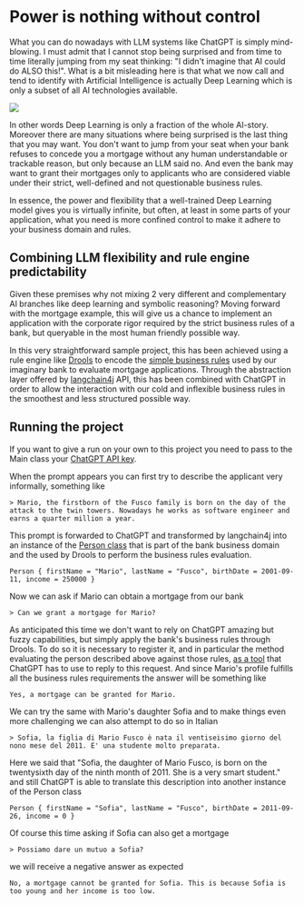 # Power is nothing without control

What you can do nowadays with LLM systems like ChatGPT is simply mind-blowing. I must admit that I cannot stop being surprised and from time to time literally jumping from my seat thinking: "I didn't imagine that AI could do ALSO this!". What is a bit misleading here is that what we now call and tend to identify with Artificial Intelligence is actually Deep Learning which is only a subset of all AI technologies available.

![](/home/mario/workspace/langchain4j/droolsGPT/images/AI-ML-DL-1.png)

In other words Deep Learning is only a fraction of the whole AI-story. Moreover there are many situations where being surprised is the last thing that you may want. You don't want to jump from your seat when your bank refuses to concede you a mortgage without any human understandable or trackable reason, but only because an LLM said no. And even the bank may want to grant their mortgages only to applicants who are considered viable under their strict, well-defined and not questionable business rules.

In essence, the power and flexibility that a well-trained Deep Learning model gives you is virtually infinite, but often, at least in some parts of your application, what you need is more confined control to make it adhere to your business domain and rules. 

## Combining LLM flexibility and rule engine predictability

Given these premises why not mixing 2 very different and complementary AI branches like deep learning and symbolic reasoning? Moving forward with the mortgage example, this will give us a chance to implement an application with the corporate rigor required by the strict business rules of a bank, but queryable in the most human friendly possible way.

In this very straightforward sample project, this has been achieved using a rule engine like [Drools](https://www.drools.org/) to encode the [simple business rules](https://github.com/mariofusco/droolsGPT/blob/main/src/main/resources/mortgage.drl) used by our imaginary bank to evaluate mortgage applications. Through the abstraction layer offered by [langchain4j](https://github.com/langchain4j/langchain4j) API, this has been combined with ChatGPT in order to allow the interaction with our cold and inflexible business rules in the smoothest  and less structured possible way.

## Running the project

If you want to give a run on your own to this project you need to pass to the Main class your [ChatGPT API key](https://platform.openai.com/account/api-keys). 

When the prompt appears you can first try to describe the applicant very informally, something like

```
> Mario, the firstborn of the Fusco family is born on the day of the attack to the twin towers. Nowadays he works as software engineer and earns a quarter million a year.
```

This prompt is forwarded to ChatGPT and transformed by langchain4j into an instance of the [Person class](https://github.com/mariofusco/droolsGPT/blob/main/src/main/java/org/mfusco/Person.java) that is part of the bank business domain and the used by Drools to perform the business rules evaluation.

```
Person { firstName = "Mario", lastName = "Fusco", birthDate = 2001-09-11, income = 250000 }
```

Now we can ask if Mario can obtain a mortgage from our bank

```
> Can we grant a mortgage for Mario?
```

As anticipated this time we don't want to rely on ChatGPT amazing but fuzzy capabilities, but simply apply the bank's business rules through Drools. To do so it is necessary to register it, and in particular the method evaluating the person described above against those rules, [as a tool](https://github.com/mariofusco/droolsGPT/blob/929f69bc369374886907281d8147d0dab4bd6fab/src/main/java/org/mfusco/DroolsMortgageCalculator.java#L25) that ChatGPT has to use to reply to this request. And since Mario's profile fulfills all the business rules requirements the answer will be something like

```
Yes, a mortgage can be granted for Mario.
```

We can try the same with Mario's daughter Sofia and to make things even more challenging we can also attempt to do so in Italian

```
> Sofia, la figlia di Mario Fusco è nata il ventiseisimo giorno del nono mese del 2011. E' una studente molto preparata.
```

Here we said that "Sofia, the daughter of Mario Fusco, is born on the twentysixth day of the ninth month of 2011. She is a very smart student." and still ChatGPT is able to translate this description into another instance of the Person class

```
Person { firstName = "Sofia", lastName = "Fusco", birthDate = 2011-09-26, income = 0 }
```

Of course this time asking if Sofia can also get a mortgage

```
> Possiamo dare un mutuo a Sofia?
```

we will receive a negative answer as expected 

```
No, a mortgage cannot be granted for Sofia. This is because Sofia is too young and her income is too low.
```
